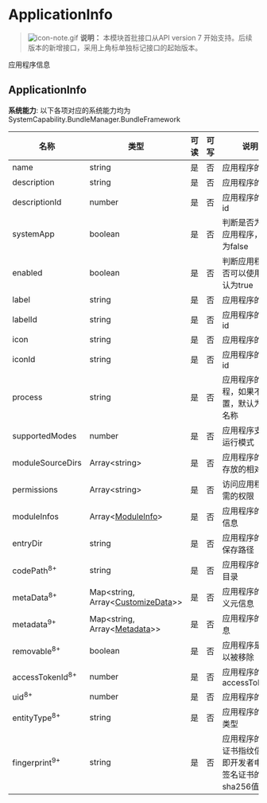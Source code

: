 # ApplicationInfo

> ![icon-note.gif](public_sys-resources/icon-note.gif) **说明：**
> 本模块首批接口从API version 7 开始支持。后续版本的新增接口，采用上角标单独标记接口的起始版本。

应用程序信息

## ApplicationInfo

**系统能力**: 以下各项对应的系统能力均为SystemCapability.BundleManager.BundleFramework



| 名称                       | 类型                                                         | 可读 | 可写 | 说明                                                         |
| -------------------------- | ------------------------------------------------------------ | ---- | ---- | ------------------------------------------------------------ |
| name                       | string                                                       | 是   | 否   | 应用程序的名称                                               |
| description                | string                                                       | 是   | 否   | 应用程序的描述                                               |
| descriptionId              | number                                                       | 是   | 否   | 应用程序的描述id                                             |
| systemApp                  | boolean                                                      | 是   | 否   | 判断是否为系统应用程序，默认为false                          |
| enabled                    | boolean                                                      | 是   | 否   | 判断应用程序是否可以使用，默认为true                         |
| label                      | string                                                       | 是   | 否   | 应用程序的标签                                               |
| labelId                    | string                                                       | 是   | 否   | 应用程序的标签id                                             |
| icon                       | string                                                       | 是   | 否   | 应用程序的图标                                               |
| iconId                     | string                                                       | 是   | 否   | 应用程序的图标id                                             |
| process                    | string                                                       | 是   | 否   | 应用程序的进程，如果不设置，默认为包的名称                   |
| supportedModes             | number                                                       | 是   | 否   | 应用程序支持的运行模式                                       |
| moduleSourceDirs           | Array\<string>                                               | 是   | 否   | 应用程序的资源存放的相对路径                                 |
| permissions                | Array\<string>                                               | 是   | 否   | 访问应用程序所需的权限                                       |
| moduleInfos                | Array\<[ModuleInfo](js-apis-bundle-ModuleInfo.md)>           | 是   | 否   | 应用程序的模块信息                                           |
| entryDir                   | string                                                       | 是   | 否   | 应用程序的文件保存路径                                       |
| codePath<sup>8+</sup>      | string                                                       | 是   | 否   | 应用程序的安装目录                                           |
| metaData<sup>8+</sup>      | Map\<string, Array\<[CustomizeData](js-apis-bundle-CustomizeData.md)>> | 是   | 否   | 应用程序的自定义元信息                                       |
| metadata<sup>9+</sup>      | Map\<string, Array\<[Metadata](js-apis-bundle-Metadata.md)>> | 是   | 否   | 应用程序的元信息                                             |
| removable<sup>8+</sup>     | boolean                                                      | 是   | 否   | 应用程序是否可以被移除                                       |
| accessTokenId<sup>8+</sup> | number                                                       | 是   | 否   | 应用程序的accessTokenId                                      |
| uid<sup>8+</sup>           | number                                                       | 是   | 否   | 应用程序的uid                                                |
| entityType<sup>8+</sup>    | string                                                       | 是   | 否   | 应用程序的实体类型                                           |
| fingerprint<sup>9+</sup>   | string                                                       | 是   | 否   | 应用程序的签名证书指纹信息，即开发者申请的签名证书的sha256值 |
